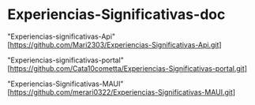 # Experiencias-Significativas-doc

"Experiencias-significativas-Api" [https://github.com/Mari2303/Experiencias-Significativas-Api.git]

"Experiencias-significativas-portal" [https://github.com/Cata10cometta/Experiencias-Significativas-portal.git]

"Experiencias-Significativas-MAUI"  [https://github.com/merari0322/Experiencias-Significativas-MAUI.git]
